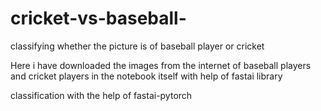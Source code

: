 # cricket-vs-baseball-



classifying whether the picture is of baseball player or cricket

Here i have downloaded the images from the internet of baseball players and cricket players in the notebook itself with help of fastai library

classification with the help of fastai-pytorch

